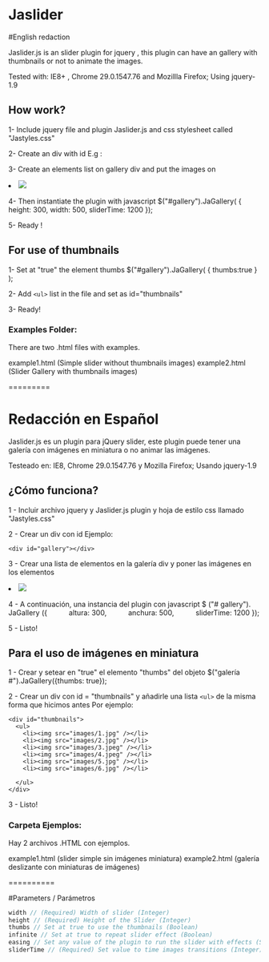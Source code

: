 Jaslider
========

#English redaction


Jaslider.js is an slider plugin for jquery , this plugin can have an gallery with thumbnails or not to animate the images.

Tested with: IE8+ , Chrome 29.0.1547.76 and Mozillla Firefox; Using jquery-1.9

## How work?
1- Include jquery file and plugin Jaslider.js  and css stylesheet called "Jastyles.css"

2- Create an div with id E.g : <div id="gallery"></div>

3- Create an elements list on gallery div and put the images on <li><img src="images_path..." /></li>

4- Then instantiate the plugin with javascript
$("#gallery").JaGallery( {
         height: 300, 
         width: 500,
         sliderTime: 1200
});

5- Ready !


## For use of thumbnails  

1- Set at "true" the element thumbs
 $("#gallery").JaGallery( { thumbs:true } );

2- Add ``` <ul> ``` list in the file and set as id="thumbnails" 

3- Ready!


### Examples Folder:
There are two .html files with examples.

example1.html (Simple slider without thumbnails images)
example2.html (Slider Gallery with thumbnails images)



=========

# Redacción en Español


Jaslider.js es un plugin para jQuery slider, este plugin puede tener una galería con imágenes en miniatura o no animar las imágenes.

Testeado en: IE8, Chrome 29.0.1547.76 y Mozilla Firefox; Usando jquery-1.9

## ¿Cómo funciona?
1 - Incluir archivo jquery y Jaslider.js plugin y hoja de estilo css llamado "Jastyles.css"

2 - Crear un div con id Ejemplo:
```
<div id="gallery"></div>
```

3 - Crear una lista de elementos en la galería div y poner las imágenes en los elementos <li><img src = "images_path ..." /></li>

4 - A continuación, una instancia del plugin con javascript
$ ("# gallery"). JaGallery ({
          altura: 300,
          anchura: 500,
          sliderTime: 1200
});

5 - Listo!


## Para el uso de imágenes en miniatura

1 - Crear y setear en "true" el elemento "thumbs" del objeto 
$("galería #").JaGallery({thumbs: true});

2 - Crear un div con id = "thumbnails" y añadirle una lista ``` <ul> ``` de la misma forma que hicimos antes Por ejemplo:
```
<div id="thumbnails">
  <ul>
    <li><img src="images/1.jpg" /></li>
    <li><img src="images/2.jpg" /></li>
    <li><img src="images/3.jpeg" /></li>
    <li><img src="images/4.jpeg" /></li>
    <li><img src="images/5.jpg" /></li>
    <li><img src="images/6.jpg" /></li>

  </ul>
</div>

```
3 - Listo!

### Carpeta Ejemplos:
Hay 2 archivos .HTML con ejemplos.

example1.html (slider simple sin imágenes miniatura)
example2.html (galería deslizante con miniaturas de imágenes)


==========

#Parameters / Parámetros
`````javascript
width // (Required) Width of slider (Integer)
height // (Required) Height of the Slider (Integer)
thumbs // Set at true to use the thumbnails (Boolean)
infinite // Set at true to repeat slider effect (Boolean)
easing // Set any value of the plugin to run the slider with effects (String)
sliderTime // (Required) Set value to time images transitions (Integer)
`````

